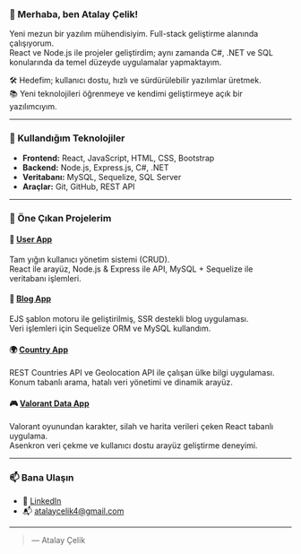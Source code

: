 ### 👋 Merhaba, ben Atalay Çelik!

Yeni mezun bir yazılım mühendisiyim. Full-stack geliştirme alanında çalışıyorum.  
React ve Node.js ile projeler geliştirdim; aynı zamanda C#, .NET ve SQL konularında da temel düzeyde uygulamalar yapmaktayım.

🛠️ Hedefim; kullanıcı dostu, hızlı ve sürdürülebilir yazılımlar üretmek.  
📚 Yeni teknolojileri öğrenmeye ve kendimi geliştirmeye açık bir yazılımcıyım.  

---

### 🚀 Kullandığım Teknolojiler

- **Frontend:** React, JavaScript, HTML, CSS, Bootstrap
- **Backend:** Node.js, Express.js, C#, .NET
- **Veritabanı:** MySQL, Sequelize, SQL Server
- **Araçlar:** Git, GitHub, REST API

---

### 📌 Öne Çıkan Projelerim

#### 🧠 [User App](https://github.com/overflowd/user-app)
Tam yığın kullanıcı yönetim sistemi (CRUD).  
React ile arayüz, Node.js & Express ile API, MySQL + Sequelize ile veritabanı işlemleri.

#### 📝 [Blog App](https://github.com/overflowd/blog-app)
EJS şablon motoru ile geliştirilmiş, SSR destekli blog uygulaması.  
Veri işlemleri için Sequelize ORM ve MySQL kullandım.

#### 🌍 [Country App](https://github.com/overflowd/country-app)
REST Countries API ve Geolocation API ile çalışan ülke bilgi uygulaması.  
Konum tabanlı arama, hatalı veri yönetimi ve dinamik arayüz.

#### 🎮 [Valorant Data App](https://github.com/overflowd/valorant-data-app-react)
Valorant oyunundan karakter, silah ve harita verileri çeken React tabanlı uygulama.  
Asenkron veri çekme ve kullanıcı dostu arayüz geliştirme deneyimi.

---

### 📫 Bana Ulaşın

- 💼 [LinkedIn](https://www.linkedin.com/in/atalay-celik/)
- 📬 atalaycelik4@gmail.com

---

> — Atalay Çelik
